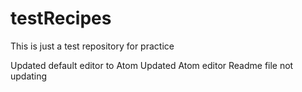 # testRecipes
This is just a test repository for practice

Updated default editor to Atom
Updated Atom editor
Readme file not updating
